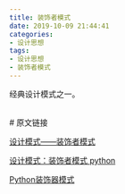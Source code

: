 ```yaml
---
title: 装饰者模式
date: 2019-10-09 21:44:41
categories:
- 设计思想
tags:
- 设计思想
- 装饰者模式
---
```

经典设计模式之一。

<!-- more -->

<br/>
# 原文链接
<br/>

[设计模式——装饰者模式](https://blog.csdn.net/ma598214297/article/details/80699377)

[设计模式：装饰者模式 python](https://blog.csdn.net/ericzhong83/article/details/7596420)

[Python装饰器模式](https://www.jianshu.com/p/aee06e07c5e9)
